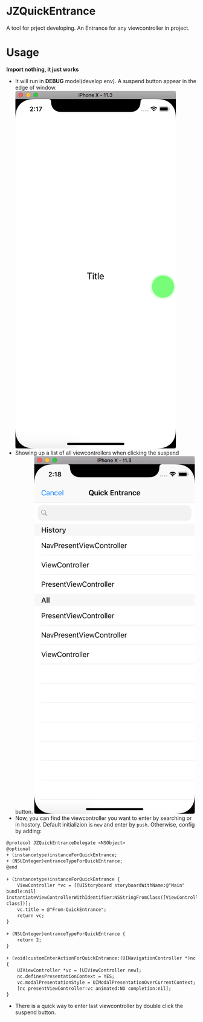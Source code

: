 # JZQuickEntrance
A tool for prject developing. An Entrance for any viewcontroller in project.

# Usage
**Import nothing, it just works**
- It will run in **DEBUG** model(develop env). A suspend button appear in the edge of window.
![shortcut1](https://github.com/JoeyZeng/JZQuickEntrance/blob/master/shortcut/QQ20180727-141800.png)
- Showing up a list of all viewcontrollers when clicking the suspend button.
![shortcut2](https://github.com/JoeyZeng/JZQuickEntrance/blob/master/shortcut/QQ20180727-141859.png)
- Now, you can find the viewcontroller you want to enter by searching or in hostory. Default initializion is `new` and enter by `push`. Otherwise, config by adding:
```objc
@protocol JZQuickEntranceDelegate <NSObject>
@optional
+ (instancetype)instanceForQuickEntrance;
+ (NSUInteger)entranceTypeForQuickEntrance;
@end

+ (instancetype)instanceForQuickEntrance {
    ViewController *vc = [[UIStoryboard storyboardWithName:@"Main" bundle:nil] instantiateViewControllerWithIdentifier:NSStringFromClass([ViewController class])];
    vc.title = @"From-QuickEntrance";
    return vc;
}

+ (NSUInteger)entranceTypeForQuickEntrance {
    return 2;
}

+ (void)customEnterActionForQuickEntrance:(UINavigationController *)nc {
    UIViewController *vc = [UIViewController new];
    nc.definesPresentationContext = YES;
    vc.modalPresentationStyle = UIModalPresentationOverCurrentContext;
    [nc presentViewController:vc animated:NO completion:nil];
}
```
- There is a quick way to enter last viewcontroller by double click the suspend button.

